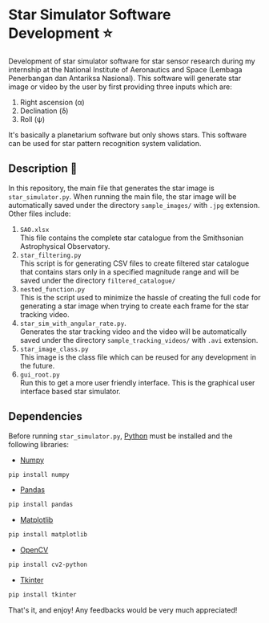 # Star Simulator Software Development :star:
Development of star simulator software for star sensor research during my internship at the National Institute of Aeronautics and Space (Lembaga Penerbangan dan Antariksa Nasional). This software will generate star image or video by the user by first providing three inputs which are:
1. Right ascension (α)
2. Declination (δ)
3. Roll (ψ)

It's basically a planetarium software but only shows stars. This software can be used for star pattern recognition system validation.

## Description :blue_book:
In this repository, the main file that generates the star image is ```star_simulator.py```. When running the main file, the star image will be automatically saved under the directory ```sample_images/``` with ```.jpg``` extension. Other files include:
1. ```SAO.xlsx```
<br>This file contains the complete star catalogue from the Smithsonian Astrophysical Observatory.
2. ```star_filtering.py```
<br>This script is for generating CSV files to create filtered star catalogue that contains stars only in a specified magnitude range and will be saved under the directory ```filtered_catalogue/```
3. ```nested_function.py```
<br>This is the script used to minimize the hassle of creating the full code for generating a star image when trying to create each frame for the star tracking video.
4. ```star_sim_with_angular_rate.py```.
<br>Generates the star tracking video and the video will be automatically saved under the directory ```sample_tracking_videos/``` with ```.avi``` extension.
5. ```star_image_class.py```
<br>This image is the class file which can be reused for any development in the future.
6. ```gui_root.py```
<br>Run this to get a more user friendly interface. This is the graphical user interface based star simulator.

## Dependencies
Before running ```star_simulator.py```, [Python](https://www.python.org/downloads/) must be installed and the following libraries:
* [Numpy](https://numpy.org/doc/stable/)
```bash
pip install numpy
```
* [Pandas](https://pandas.pydata.org/docs/)
```bash
pip install pandas
```
* [Matplotlib](https://matplotlib.org/3.3.3/contents.html)
```bash
pip install matplotlib
```
* [OpenCV](https://docs.opencv.org/master/)
```bash
pip install cv2-python
```
* [Tkinter](https://docs.python.org/3/library/tk.html)
```bash
pip install tkinter
```

That's it, and enjoy! Any feedbacks would be very much appreciated!
